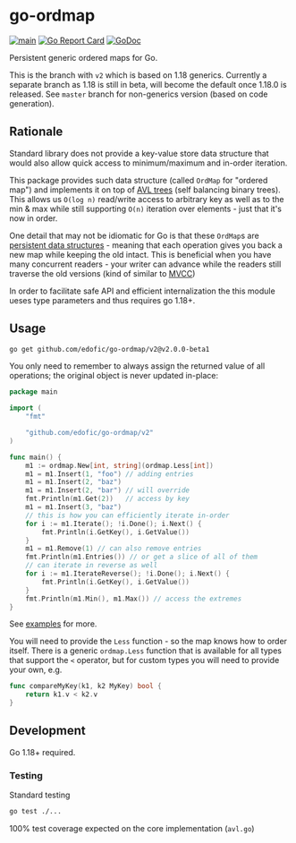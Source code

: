 # go-ordmap

[![main](https://github.com/edofic/go-ordmap/actions/workflows/main.yml/badge.svg?branch=v2)](https://github.com/edofic/go-ordmap/actions/workflows/main.yml)
[![Go Report Card](https://goreportcard.com/badge/github.com/edofic/go-ordmap)](https://goreportcard.com/report/github.com/edofic/go-ordmap)
[![GoDoc](https://godoc.org/github.com/gopherjs/vecty?status.svg)](https://godoc.org/github.com/edofic/go-ordmap)

Persistent generic ordered maps for Go.

This is the branch with `v2` which is based on 1.18 generics. Currently a separate branch as 1.18 is still in beta, will become the default once 1.18.0 is released.
See `master` branch for non-generics version (based on code generation).

## Rationale

Standard library does not provide a key-value store data structure that would
also allow quick access to minimum/maximum and in-order iteration.

This package provides such data structure (called `OrdMap` for "ordered map")
and implements it on top of [AVL trees](https://en.wikipedia.org/wiki/AVL_tree)
(self balancing binary trees). This allows us `O(log n)` read/write access to
arbitrary key as well as to the min & max while still supporting `O(n)`
iteration over elements - just that it's now in order.

One detail that may not be idiomatic for Go is that these `OrdMap`s are
[persistent data
structures](https://en.wikipedia.org/wiki/Persistent_data_structure) - meaning
that each operation gives you back a new map while keeping the old intact. This
is beneficial when you have many concurrent readers - your writer can advance
while the readers still traverse the old versions (kind of similar to
[MVCC](https://en.wikipedia.org/wiki/Multiversion_concurrency_control))

In order to facilitate safe API and efficient internalization the this module ueses type parameters and thus requires go 1.18+.

## Usage

```sh
go get github.com/edofic/go-ordmap/v2@v2.0.0-beta1
```

You only need to remember to always assign the returned value of all
operations; the original object is never updated in-place:

```go
package main

import (
	"fmt"

	"github.com/edofic/go-ordmap/v2"
)

func main() {
	m1 := ordmap.New[int, string](ordmap.Less[int])
	m1 = m1.Insert(1, "foo") // adding entries
	m1 = m1.Insert(2, "baz")
	m1 = m1.Insert(2, "bar") // will override
	fmt.Println(m1.Get(2))   // access by key
	m1 = m1.Insert(3, "baz")
	// this is how you can efficiently iterate in-order
	for i := m1.Iterate(); !i.Done(); i.Next() {
		fmt.Println(i.GetKey(), i.GetValue())
	}
	m1 = m1.Remove(1) // can also remove entries
	fmt.Println(m1.Entries()) // or get a slice of all of them
	// can iterate in reverse as well
	for i := m1.IterateReverse(); !i.Done(); i.Next() {
		fmt.Println(i.GetKey(), i.GetValue())
	}
	fmt.Println(m1.Min(), m1.Max()) // access the extremes
}
```

See [examples](https://github.com/edofic/go-ordmap/blob/v2/examples) for more.

You will need to provide the `Less` function - so the map knows how to order
itself. There is a generic `ordmap.Less` function that is available for all types that support the `<` operator, but for custom types you will need to provide your own, e.g.

```go
func compareMyKey(k1, k2 MyKey) bool {
    return k1.v < k2.v
}
```

## Development

Go 1.18+ required.

### Testing

Standard testing

```sh
go test ./...
```

100% test coverage expected on the core implementation (`avl.go`)
